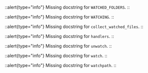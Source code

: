


::alert{type="info"}Missing docstring for `WATCHED_FOLDERS`. ::



::alert{type="info"}Missing docstring for `WATCHING`. ::



::alert{type="info"}Missing docstring for `collect_watched_files`. ::



::alert{type="info"}Missing docstring for `handlers`. ::



::alert{type="info"}Missing docstring for `unwatch`. ::



::alert{type="info"}Missing docstring for `watch`. ::



::alert{type="info"}Missing docstring for `watchpath`. ::


